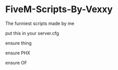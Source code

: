 # FiveM-Scripts-By-Vexxy
The funniest scripts made by me



put this in your server.cfg

ensure thing  

ensure PHX

ensure OF 

